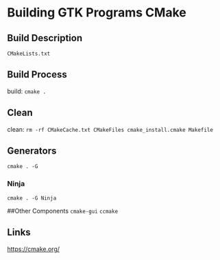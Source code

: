 

# Building GTK Programs CMake

## Build Description
`CMakeLists.txt`


## Build Process
build:
`cmake .`


## Clean
clean:
`rm -rf CMakeCache.txt CMakeFiles cmake_install.cmake Makefile`


## Generators
`cmake . -G`


### Ninja
`cmake . -G Ninja`


##Other Components
`cmake-gui`
`ccmake`


## Links

<https://cmake.org/>


